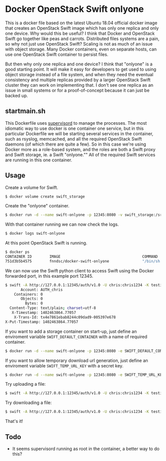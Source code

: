 # Docker OpenStack Swift onlyone

This is a docker file based on the latest Ubuntu 18.04 official docker image that creates an OpenStack Swift image which has only one replica and only one device. Why would this be useful? I think that Docker and OpenStack Swift go together like peas and carrots. Distributed files systems are a pain, so why not just use OpenStack Swift? Scaling is not as much of an issue with object storage. Many Docker containers, even on separate hosts, can use one OpenStack Swift container to persist files.

But then why only one replica and one device? I think that "onlyone" is a good starting point. It will make it easy for developers to get used to using object storage instead of a file system, and when they need the eventual consistency and multiple replicas provided by a larger OpenStack Swift cluster they can work on implementing that. I don't see one replica as an issue in small systems or for a proof-of-concept because it can just be backed up.

## startmain.sh

This Dockerfile uses [supervisord][] to manage the processes. The most idiomatic way to use docker is one container one service, but in this particular Dockerfile we will be starting several services in the container, such as rsyslog, memcached, and all the required OpenStack Swift daemons (of which there are quite a few). So in this case we're using Docker more as a role-based system, and the roles are both a Swift proxy and Swift storage, ie. a Swift "onlyone."" All of the required Swift services are running in this one container.

[supervisord]: http://supervisord.org/

## Usage

Create a volume for Swift.

```bash
$ docker volume create swift_storage
```

Create the "onlyone" container. 

```bash
$ docker run -d --name swift-onlyone -p 12345:8080 -v swift_storage:/srv -t fnndsc/docker-swift-onlyone
```

With that container running we can now check the logs.

```bash
$ docker logs swift-onlyone
```

At this point OpenStack Swift is running.

```bash
$ docker ps
CONTAINER ID        IMAGE                                     COMMAND                  CREATED             STATUS              PORTS                     NAMES
751d3b5b4575        fnndsc/docker-swift-onlyone               "/bin/sh -c /usr/loc…"   11 seconds ago      Up 10 seconds       0.0.0.0:12345->8080/tcp   swift-onlyone
```

We can now use the Swift python client to access Swift using the Docker forwarded port, in this example port 12345.

```bash
$ swift -A http://127.0.0.1:12345/auth/v1.0 -U chris:chris1234 -K testing stat
       Account: AUTH_chris
    Containers: 0
       Objects: 0
         Bytes: 0
  Content-Type: text/plain; charset=utf-8
   X-Timestamp: 1402463864.77057
    X-Trans-Id: tx4e7861ebab8244c09dad9-005397e678
X-Put-Timestamp: 1402463864.77057
```

If you want to add a storage container on start-up, just define an enviroment variable `SWIFT_DEFAULT_CONTAINER` with a name of required container.

```bash
$ docker run -d --name swift-onlyone -p 12345:8080 -e SWIFT_DEFAULT_CONTAINER=user_uploads -v swift_storage:/srv -t fnndsc/docker-swift-onlyone
```

If you want to allow temporary download url generation, just define an enviroment variable `SWIFT_TEMP_URL_KEY` with a secret key.

```bash
$ docker run -d --name swift-onlyone -p 12345:8080 -e SWIFT_TEMP_URL_KEY=my_secret_key -v swift_storage:/srv -t fnndsc/docker-swift-onlyone 
```

Try uploading a file:

```bash
$ swift -A http://127.0.0.1:12345/auth/v1.0 -U chris:chris1234 -K testing upload --object-name mypdf.pdf user_uploads ./anypdf.pdf
```

Try downloading a file:

```bash
$ swift -A http://127.0.0.1:12345/auth/v1.0 -U chris:chris1234 -K testing download user_uploads mypdf.pdf
```

That's it!

## Todo

* It seems supervisord running as root in the container, a better way to do this?
